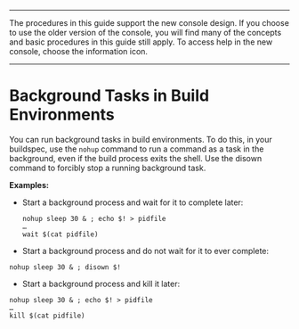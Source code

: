 --------

 The procedures in this guide support the new console design\. If you choose to use the older version of the console, you will find many of the concepts and basic procedures in this guide still apply\. To access help in the new console, choose the information icon\.

--------

# Background Tasks in Build Environments<a name="build-env-ref-background-tasks"></a>

You can run background tasks in build environments\. To do this, in your buildspec, use the `nohup` command to run a command as a task in the background, even if the build process exits the shell\. Use the disown command to forcibly stop a running background task\.

**Examples:**
+ Start a background process and wait for it to complete later:

  ```
  nohup sleep 30 & ; echo $! > pidfile
  …
  wait $(cat pidfile)
  ```
+  Start a background process and do not wait for it to ever complete:

  ```
  nohup sleep 30 & ; disown $!
  ```
+  Start a background process and kill it later:

  ```
  nohup sleep 30 & ; echo $! > pidfile
  …
  kill $(cat pidfile)
  ```